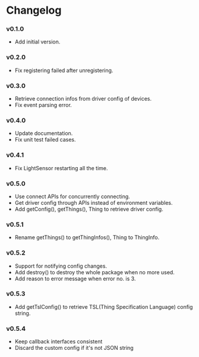 # Changelog

### v0.1.0
* Add initial version.

### v0.2.0
* Fix registering failed after unregistering.

### v0.3.0
* Retrieve connection infos from driver config of devices.
* Fix event parsing error.

### v0.4.0
* Update documentation.
* Fix unit test failed cases.

### v0.4.1
* Fix LightSensor restarting all the time.

### v0.5.0
* Use connect APIs for concurrently connecting.
* Get driver config through APIs instead of environment variables.
* Add getConfig(), getThings(), Thing to retrieve driver config.

### v0.5.1
* Rename getThings() to getThingInfos(), Thing to ThingInfo.

### v0.5.2
* Support for notifying config changes.
* Add destroy() to destroy the whole package when no more used.
* Add reason to error message when error no. is 3.

### v0.5.3
* Add getTslConfig() to retrieve TSL(Thing Specification Language) config string.

### v0.5.4
* Keep callback interfaces consistent
* Discard the custom config if it's not JSON string

